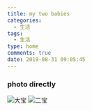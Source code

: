 ```yaml
---
title: my two babies
categories:
  - 生活
tags:
  - 生活
type: home
comments: true
date: 2019-08-31 09:05:45
---
```

### photo directly

![大宝](/../../../images/hanzhiyubo.jpg)
![二宝](/../../../images/sunyuhan.jpg)

